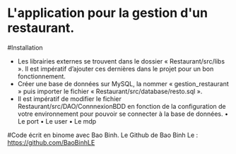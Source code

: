 # L'application pour la gestion d'un restaurant.
 
#Installation
- Les librairies externes se trouvent dans le dossier « Restaurant/src/libs ». Il est
impératif d’ajouter ces dernières dans le projet pour un bon fonctionnement.
- Créer une base de données sur MySQL, la nommer « gestion_restaurant » puis
importer le fichier « Restaurant/src/database/resto.sql ».
- Il est impératif de modifier le fichier Restaurant/src/DAO/ConnnexionBDD en
fonction de la configuration de votre environnement pour pouvoir se connecter à la
base de données.
• Le port
• Le user
• Le mdp

#Code écrit en binome avec Bao Binh. Le Github de Bao Binh Le  : https://github.com/BaoBinhLE

